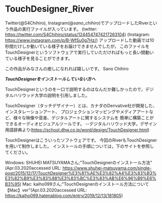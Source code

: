 # TouchDesigner_River
Twitter(@S4Chihiro), Instagram(@_sano_chihiro_)でアップロードしたRiverという作品の実行ファイルが入っています。
(twitter: https://twitter.com/S4Chihiro/status/1244547474217263104)
(Instagram: https://www.instagram.com/p/B-WfSu0g7Hz/)
アップロードした動画では10秒間だけしか動いている様子をお届けできませんでしたが，
    このファイルをTouchDesignerというソフトウェアで実行していただければもっと長い間動いている様子を見ることができます。
    
この作品がみなさんの癒しになれれば嬉しいです。
Sano Chihiro


***TouchDesignerをインストールしていない方へ***

TouchDesignerというのを一口で説明するのはなんだか難しかったので，デジタルハリウッド大学の説明を引用しました。

  TouchDesigner（タッチデザイナー）とは、カナダのDerivative社が開発した、インスタレーションアート、
  プロジェクションマッピングやメディアアートなど、様々な映像や音楽、デジタルアートに関するシステムを
  簡単に構築ことができるオーディオビジュアルツールです。
  --デジタルハリウッド大学，デザイン用語辞典より(https://school.dhw.co.jp/word/design/TouchDesigner.html)

TouchDesignerはこういったソフトウェアです。
今回のRiverもTouchDesignerを用いて制作しました。
インストールの手順については，下のサイトを参照してください。

Windows: SHUHEI MATSUYAMAさん;"TouchDesignerのインストール方法"(Apr.03.2020accessed URL: https://www.shuhei-matsuyama.com/single-post/2015/12/17/TouchDesigner%E3%81%AE%E3%82%A4%E3%83%B3%E3%82%B9%E3%83%88%E3%83%BC%E3%83%AB%E6%96%B9%E6%B3%95)
Mac: kaiho099さん;"TouchDesignerのインストール方法について【Mac】ver"(Apr.03.2020accessed URL: https://kaiho099.hatenablog.com/entry/2019/12/13/181805)

